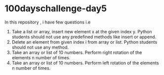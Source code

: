 # 100dayschallenge-day5
In this repository , i have few questions i.e 
1. Take a list or array, insert new element x at the given index y.  Python students should not use any predefined methods like insert or append.
2. Delete an element from given index i from array or list. Python students should not use any method.
3. Take an array or list of 10 numbers. Perform right rotation of the elements n number of times.
4. Take an array or list of 10 numbers. Perform left rotation of the elements n number of times.




